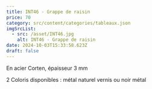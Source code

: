 ```yaml
---
title: INT46 - Grappe de raisin
price: 70
category: src/content/categories/tableaux.json
imgSrcList:
  - src: /asset/INT46.jpg
    alt: INT46 - Grappe de raisin
date: 2024-10-03T15:33:58.623Z
draft: false
---
```


En acier Corten, épaisseur 3 mm

2 Coloris disponibles : métal naturel vernis ou noir métal
